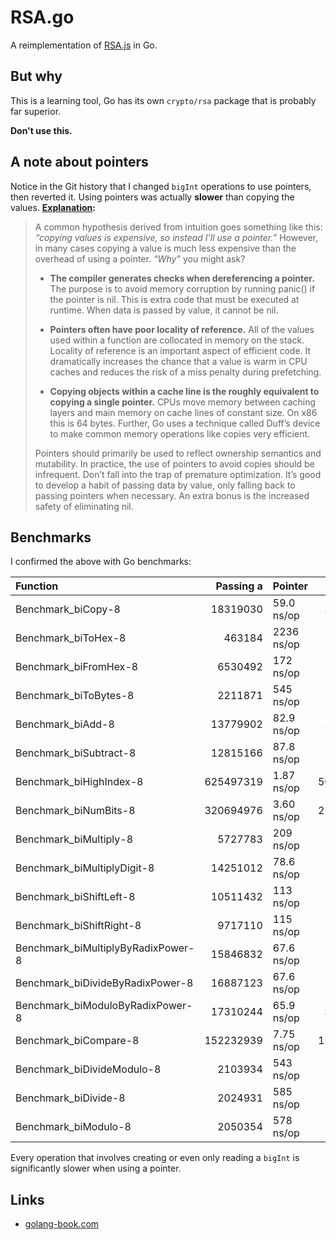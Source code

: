 # RSA.go

A reimplementation of [RSA.js](https://github.com/stellirin/RSA.js) in Go.

## But why

This is a learning tool, Go has its own `crypto/rsa` package that is probably far superior.

**Don't use this.**

## A note about pointers

Notice in the Git history that I changed `bigInt` operations to use pointers, then reverted it. Using pointers was actually **slower** than copying the values. **[Explanation](https://segment.com/blog/allocation-efficiency-in-high-performance-go-services/):**

> A common hypothesis derived from intuition goes something like this: _“copying values is expensive, so instead I’ll use a pointer.”_ However, in many cases copying a value is much less expensive than the overhead of using a pointer. _“Why”_ you might ask?
>
> - **The compiler generates checks when dereferencing a pointer.** The purpose is to avoid memory corruption by running panic() if the pointer is nil. This is extra code that must be executed at runtime. When data is passed by value, it cannot be nil.
>
> - **Pointers often have poor locality of reference.** All of the values used within a function are collocated in memory on the stack. Locality of reference is an important aspect of efficient code. It dramatically increases the chance that a value is warm in CPU caches and reduces the risk of a miss penalty during prefetching.
>
> - **Copying objects within a cache line is the roughly equivalent to copying a single pointer.** CPUs move memory between caching layers and main memory on cache lines of constant size. On x86 this is 64 bytes. Further, Go uses a technique called Duff’s device to make common memory operations like copies very efficient.
>
> Pointers should primarily be used to reflect ownership semantics and mutability. In practice, the use of pointers to avoid copies should be infrequent. Don’t fall into the trap of premature optimization. It’s good to develop a habit of passing data by value, only falling back to passing pointers when necessary. An extra bonus is the increased safety of eliminating nil.

## Benchmarks

I confirmed the above with Go benchmarks:

| Function                           | Passing a | Pointer    | Passing a | Value      | Difference |
|:---------------------------------- | ---------:|:---------- | ---------:| ---------- | ---------- |
| Benchmark_biCopy-8                 |  18319030 | 59.0 ns/op |  38715211 | 31.3 ns/op | **53%**    |
| Benchmark_biToHex-8                |    463184 | 2236 ns/op |    462002 | 2220 ns/op | ~~99%~~    |
| Benchmark_biFromHex-8              |   6530492 |  172 ns/op |   8208451 |  141 ns/op | **82%**    |
| Benchmark_biToBytes-8              |   2211871 |  545 ns/op |   2133015 |  529 ns/op | ~~97%~~    |
| Benchmark_biAdd-8                  |  13779902 | 82.9 ns/op |  24048735 | 47.3 ns/op | **57%**    |
| Benchmark_biSubtract-8             |  12815166 | 87.8 ns/op |  22582344 | 50.0 ns/op | **57%**    |
| Benchmark_biHighIndex-8            | 625497319 | 1.87 ns/op | 501739746 | 2.33 ns/op | ~~124%~~   |
| Benchmark_biNumBits-8              | 320694976 | 3.60 ns/op | 279414602 | 4.29 ns/op | ~~119%~~   |
| Benchmark_biMultiply-8             |   5727783 |  209 ns/op |   7060063 |  162 ns/op | **77%**    |
| Benchmark_biMultiplyDigit-8        |  14251012 | 78.6 ns/op |  23229156 | 48.1 ns/op | **61%**    |
| Benchmark_biShiftLeft-8            |  10511432 |  113 ns/op |  13595034 | 85.4 ns/op | **75%**    |
| Benchmark_biShiftRight-8           |   9717110 |  115 ns/op |  13426609 | 84.3 ns/op | **73%**    |
| Benchmark_biMultiplyByRadixPower-8 |  15846832 | 67.6 ns/op |  26826535 | 41.4 ns/op | **61%**    |
| Benchmark_biDivideByRadixPower-8   |  16887123 | 67.6 ns/op |  29196828 | 39.9 ns/op | **59%**    |
| Benchmark_biModuloByRadixPower-8   |  17310244 | 65.9 ns/op |  30306049 | 38.5 ns/op | **58%**    |
| Benchmark_biCompare-8              | 152232939 | 7.75 ns/op | 153687193 | 7.57 ns/op | ~~97%~~    |
| Benchmark_biDivideModulo-8         |   2103934 |  543 ns/op |   3216999 |  372 ns/op | **68%**    |
| Benchmark_biDivide-8               |   2024931 |  585 ns/op |   3150711 |  372 ns/op | **63%**    |
| Benchmark_biModulo-8               |   2050354 |  578 ns/op |   3191080 |  372 ns/op | **64%**    |

Every operation that involves creating or even only reading a `bigInt` is significantly slower when using a pointer.

## Links

- [golang-book.com](https://www.golang-book.com/)
